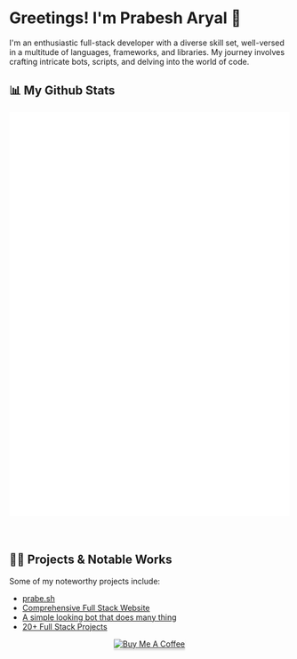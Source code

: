 ﻿# Greetings! I'm Prabesh Aryal 👋

I'm an enthusiastic full-stack developer with a diverse skill set, well-versed in a multitude of languages, frameworks, and libraries. My journey involves crafting intricate bots, scripts, and delving into the world of code.

## 📊 My Github Stats

<div align="center">
  <img src="/github-metrics.svg" alt="Metrics" />
</div>



<br/>
<br/>


## 👨‍💻 Projects & Notable Works

Some of my noteworthy projects include:

- [prabe.sh](https://prabe.sh)
- [Comprehensive Full Stack Website](https://innovativeecokrishi.com.np)
- [A simple looking bot that does many thing](https://github.com/prabeshAryal/dalbhatpower_tg_bot)
- [20+ Full Stack Projects](https://www.freecodecamp.org/prabesharyal)


<div align="center"><a href="https://www.buymeacoffee.com/prabesharyal" target="_blank"><img src="https://www.buymeacoffee.com/assets/img/custom_images/orange_img.png" alt="Buy Me A Coffee" style="height: 41px !important;width: 174px !important;box-shadow: 0px 3px 2px 0px rgba(190, 190, 190, 0.5) !important;-webkit-box-shadow: 0px 3px 2px 0px rgba(190, 190, 190, 0.5) !important;" ></a>
</div>
